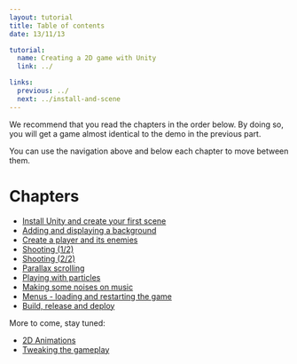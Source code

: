 ```yaml
---
layout: tutorial
title: Table of contents
date: 13/11/13

tutorial:
  name: Creating a 2D game with Unity
  link: ../

links:
  previous: ../
  next: ../install-and-scene
---
```


We recommend that you read the chapters in the order below. By doing so, you will get a game almost identical to the demo in the previous part.

You can use the navigation above and below each chapter to move between them.

# Chapters

- [Install Unity and create your first scene](../install-and-scene)
- [Adding and displaying a background](../background-and-camera)
- [Create a player and its enemies](../player-and-enemies)
- [Shooting (1/2)](../shooting-1)
- [Shooting (2/2)](../shooting-2)
- [Parallax scrolling](../parallax-scrolling)
- [Playing with particles](../particles)
- [Making some noises on music](../sounds)
- [Menus - loading and restarting the game](../menus)
- [Build, release and deploy](../deployment)

More to come, stay tuned:

- [2D Animations](../animations)
- [Tweaking the gameplay](../tweaking-the-gameplay)
